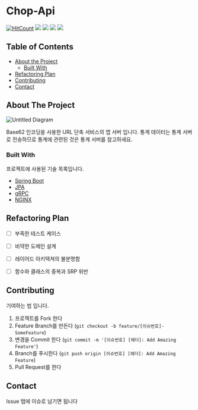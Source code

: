 # Chop-Api

[![HitCount](http://hits.dwyl.io/JunHoPark93/URL-CHOP/Chop-Api.svg)](http://hits.dwyl.io/JunHoPark93/URL-CHOP/Chop-Api)
[![](https://img.shields.io/github/contributors/URL-CHOP/Chop-Api)](https://github.com/URL-CHOP/Chop-Api/graphs/contributors)
[![](https://img.shields.io/github/issues-raw/URL-CHOP/chop-api)](https://github.com/URL-CHOP/Chop-Api/issues)
[![](https://img.shields.io/github/issues-closed/URL-CHOP/chop-api)](https://github.com/URL-CHOP/Chop-Api/issues?q=is%3Aissue+is%3Aclosed)
![](https://img.shields.io/github/stars/URL-CHOP/chop-api?style=social)

<!-- TABLE OF CONTENTS -->
## Table of Contents

* [About the Project](#about-the-project)
  * [Built With](#built-with)
* [Refactoring Plan](#refactoring-plan)
* [Contributing](#contributing)
* [Contact](#contact)



<!-- ABOUT THE PROJECT -->
## About The Project

![Untitled Diagram](https://user-images.githubusercontent.com/20608121/68006010-8828c280-fcba-11e9-9411-31de8951bd4b.png)


Base62 인코딩을 사용한 URL 단축 서비스의 앱 서버 입니다. 통계 데이터는 통계 서버로 전송하므로 통계에 관련된 것은 통계 서버를 참고하세요.

### Built With
프로젝트에 사용된 기술 목록입니다.

* [Spring Boot](https://spring.io/projects/spring-boot)
* [JPA](https://docs.spring.io/spring-data/jpa/docs/current/reference/html/#reference)
* [gRPC](https://grpc.io/)
* [NGINX](https://www.nginx.com/)


<!-- REFACTORING PLAN -->
## Refactoring Plan

- [ ] 부족한 테스트 케이스
- [ ] 비약한 도메인 설계
- [ ] 레이어드 아키텍쳐의 불분명함
- [ ] 함수와 클래스의 중복과 SRP 위반 


<!-- CONTRIBUTING -->
## Contributing

기여하는 법 입니다. 

1. 프로젝트를 Fork 한다
2. Feature Branch를 만든다 (`git checkout -b feature/[이슈번호]-SomeFeature`)
3. 변경을 Commit 한다 (`git commit -m '[이슈번호] [헤더]: Add Amazing Feature'`)
4. Branch를 푸시한다 (`git push origin [이슈번호] [헤더]: Add Amazing Feature`)
5. Pull Request를 한다

<!-- CONTACT -->
## Contact

Issue 탭에 이슈로 남기면 됩니다

